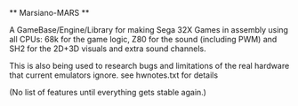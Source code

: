 ** Marsiano-MARS **

A GameBase/Engine/Library for making Sega 32X Games in assembly using all CPUs: 68k for the game logic, Z80 for the sound (including PWM) and SH2 for the 2D+3D visuals and extra sound channels.

This is also being used to research bugs and limitations of the real hardware that current emulators ignore. see hwnotes.txt for details

(No list of features until everything gets stable again.)
